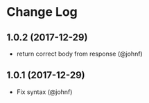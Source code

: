 # Change Log

## 1.0.2 (2017-12-29)

* return correct body from response (@johnf)

## 1.0.1 (2017-12-29)

* Fix syntax (@johnf)
